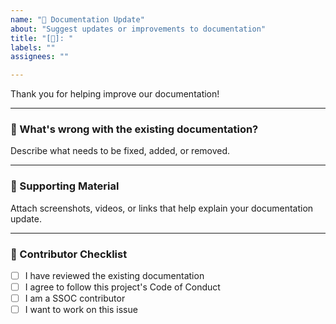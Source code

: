 ```yaml
---
name: "📑 Documentation Update"
about: "Suggest updates or improvements to documentation"
title: "[📑]: "
labels: ""
assignees: ""

---
```


Thank you for helping improve our documentation!

---

### 📝 What's wrong with the existing documentation?  
Describe what needs to be fixed, added, or removed.

---

### 📎 Supporting Material  
Attach screenshots, videos, or links that help explain your documentation update.

---

### 🙌 Contributor Checklist

- [ ] I have reviewed the existing documentation  
- [ ] I agree to follow this project's Code of Conduct  
- [ ] I am a SSOC contributor  
- [ ] I want to work on this issue  